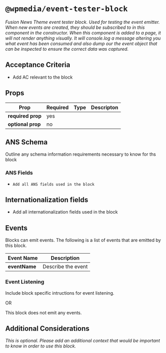 # `@wpmedia/event-tester-block`
_Fusion News Theme event tester block. Used for testing the event emitter.  When new events are created, they should be subscribed to in this component in the constructor.  When this component is added to a page, it will not render anything visually. It will console.log a message altering you what event has been consumed and also dump our the event object that can be inspected to ensure the correct data was captured._

## Acceptance Criteria
- Add AC relevant to the block

## Props
| **Prop** | **Required** | **Type** | **Descripton** |
|---|---|---|---|
| **required prop** | yes | | |
| **optional prop** | no | | |

## ANS Schema
Outline any schema information requirements necessary to know for ths block

### ANS Fields
- `Add all ANS fields used in the block`

## Internationalization fields
- Add all internationalization fields used in the block

## Events
Blocks can emit events. The following is a list of events that are emitted by this block.

| **Event Name** | **Description** |
|---|---|
| **eventName** | Describe the event |

### Event Listening
Include block specific intructions for event listening.

OR

This block does not emit any events.

## Additional Considerations
_This is optional. Please add an additional context that would be important to know in order to use this block._
